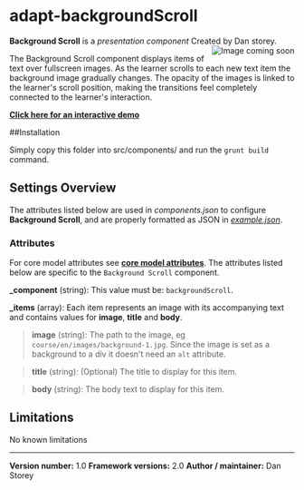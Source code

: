 # adapt-backgroundScroll

**Background Scroll** is a *presentation component* Created by Dan storey.
<img align="right" src="" alt="Image coming soon">

The Background Scroll component displays items of text over fullscreen images. As the learner scrolls to each new text item the background image gradually changes. The opacity of the images is linked to the learner's scroll position, making the transitions feel completely connected to the learner's interaction.
 
[**Click here for an interactive demo**](https://danielstorey.github.io/adapt-demo-course/#/id/co-main)

##Installation

Simply copy this folder into src/components/ and run the `grunt build` command.

## Settings Overview

The attributes listed below are used in *components.json* to configure **Background Scroll**, and are properly formatted as JSON in [*example.json*](https://github.com/danielstorey/adapt-backgroundScroll/example.json).

### Attributes

For core model attributes see [**core model attributes**](https://github.com/adaptlearning/adapt_framework/wiki/Core-model-attributes). The attributes listed below are specific to the `Background Scroll` component.

**_component** (string): This value must be: `backgroundScroll`.

**_items** (array): Each item represents an image with its accompanying text and contains values for **image**, **title** and **body**.

>**image** (string): The path to the image, eg `course/en/images/background-1.jpg`. Since the image is set as a background to a div it doesn't need an `alt` attribute.

>**title** (string): (Optional) The title to display for this item.

>**body** (string): The body text to display for this item.

## Limitations

No known limitations

----------------------------
**Version number:**  1.0
**Framework versions:**  2.0
**Author / maintainer:** Dan Storey
